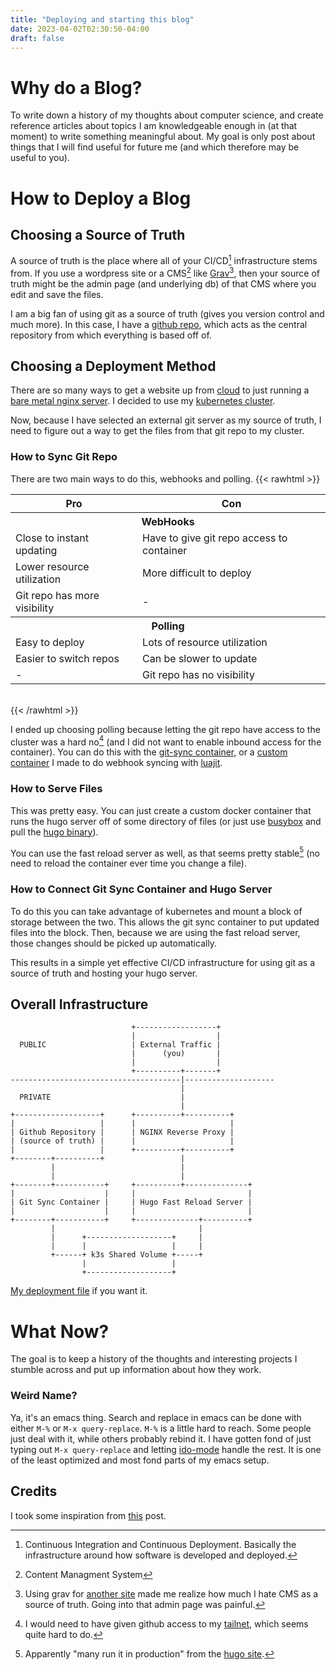 ```yaml
---
title: "Deploying and starting this blog"
date: 2023-04-02T02:30:50-04:00
draft: false
---
```


# Why do a Blog?

To write down a history of my thoughts about computer science, and create reference articles about topics I am knowledgeable enough in (at that moment) to write something meaningful about. My goal is only post about things that I will find useful for future me (and which therefore may be useful to you).

# How to Deploy a Blog

## Choosing a Source of Truth

A source of truth is the place where all of your CI/CD[^1] infrastructure stems from. If you use a wordpress site or a CMS[^2] like [Grav](https://getgrav.org/)[^3], then your source of truth might be the admin page (and underlying db) of that CMS where you edit and save the files. 

I am a big fan of using git as a source of truth (gives you version control and much more). In this case, I have a [github repo](https://github.com/sachiniyer/blog), which acts as the central repository from which everything is based off of.

## Choosing a Deployment Method

There are so many ways to get a website up from [cloud](https://docs.aws.amazon.com/AmazonS3/latest/userguide/WebsiteHosting.html) to just running a [bare metal nginx server](https://medium.com/@jasonrigden/how-to-host-a-static-website-with-nginx-8b2dd0c5b301). I decided to use my [kubernetes cluster](https://github.com/sachiniyer/cheap_portable_k3s/).

Now, because I have selected an external git server as my source of truth, I need to figure out a way to get the files from that git repo to my cluster. 

### How to Sync Git Repo

There are two main ways to do this, webhooks and polling.
{{< rawhtml >}}
<div>
<table >
<thead>
    <tr>
        <th id="pro" scope="col">
            Pro
        </th>
        <th id="con" scope="col">
            Con
        </th>
    </tr>
</thead>
<tbody>
    <tr>
        <th id="web" class="span" colspan="2">
            WebHooks
        </th>
    </tr>
    <tr>
        <td headers="web pro" scope="col">
           Close to instant updating 
        </td>
        <td headers="web con" scope="col">
            Have to give git repo access to container
        </td>
    </tr>
    <tr>
        <td headers="web pro" scope="col">
            Lower resource utilization
        </td>
        <td headers="web con" scope="col">
            More difficult to deploy
        </td>
    </tr>
    <tr>
        <td headers="web pro" scope="col">
            Git repo has more visibility
        </td>
        <td headers="web con" scope="col">
            -
        </td>
    </tr>
    <tr>
        <th id="poll" class="span" colspan="2" scope="colgroup">
            Polling
        </th>
    </tr>
    <tr>
        <td headers="poll pro" scope="col">
            Easy to deploy
        </td>
        <td headers="poll con" scope="col">
            Lots of resource utilization
        </td>
    </tr>
    <tr>
        <td headers="poll pro" scope="col">
            Easier to switch repos
        </td>
        <td headers="poll con" scope="col">
            Can be slower to update
        </td>
    </tr>
    <tr>
        <td headers="poll pro" scope="col">
            -
        </td>
        <td headers="poll con" scope="col">
            Git repo has no visibility 
        </td>
    </tr>

</tbody>
</table>
<br/>
</div>
{{< /rawhtml >}}


I ended up choosing polling because letting the git repo have access to the cluster was a hard no[^4] (and I did not want to enable inbound access for the container). You can do this with the [git-sync container](https://github.com/kubernetes/git-sync), or a [custom container](https://github.com/sachiniyer/git-openresty) I made to do webhook syncing with [luajit](https://openresty.org/en/luajit.html).

### How to Serve Files

This was pretty easy. You can just create a custom docker container that runs the hugo server off of some directory of files (or just use [busybox](https://hub.docker.com/_/busybox/) and pull the [hugo binary](https://github.com/gohugoio/hugo/releases)).

You can use the fast reload server as well, as that seems pretty stable[^5] (no need to reload the container ever time you change a file).

### How to Connect Git Sync Container and Hugo Server

To do this you can take advantage of kubernetes and mount a block of storage between the two. This allows the git sync container to put updated files into the block. Then, because we are using the fast reload server, those changes should be picked up automatically.

This results in a simple yet effective CI/CD infrastructure for using git as a source of truth and hosting your hugo server.

## Overall Infrastructure

```goat
                           +------------------+ 
                           |                  |
  PUBLIC                   | External Traffic |
                           |      (you)       |
                           |                  |
                           +----------+-------+
--------------------------------------|--------------------
                                      |
  PRIVATE                             |
                                      |
+-------------------+      +----------+----------+
|                   |      |                     |
| Github Repository |      | NGINX Reverse Proxy |
| (source of truth) |      |                     |
|                   |      +----------+----------+
+--------+----------+                 |
         |                            |
         |                            |
+--------+-----------+     +----------+--------------+
|                    |     |                         |
| Git Sync Container |     | Hugo Fast Reload Server |
|                    |     |                         |
+--------+-----------+     +--------------+----------+
         |                                |
         |      +-------------------+     |
         |      |                   |     |
         +------+ k3s Shared Volume +-----+
                |                   |
                +-------------------+
```
[My deployment file](https://github.com/sachiniyer/blog/blob/main/infra.yaml) if you want it.

# What Now?

The goal is to keep a history of the thoughts and interesting projects I stumble across and put up information about how they work. 

### Weird Name?

Ya, it's an emacs thing. Search and replace in emacs can be done with either `M-%` or `M-x query-replace`. `M-%` is a little hard to reach. Some people just deal with it, while others probably rebind it. I have gotten fond of just typing out `M-x query-replace` and letting [ido-mode](https://www.masteringemacs.org/article/introduction-to-ido-mode) handle the rest. It is one of the least optimized and most fond parts of my emacs setup.

## Credits

I took some inspiration from [this](https://dmarkey.com/2020/01/continuous-deployment-with-hugo-on-kubernetes/) post.

[^1]: Continuous Integration and Continuous Deployment. Basically the infrastructure around how software is developed and deployed.

[^2]: Content Managment System

[^3]: Using grav for [another site](https://vip.hsrn.nyu.edu/) made me realize how much I hate CMS as a source of truth. Going into that admin page was painful.

[^4]: I would need to have given github access to my [tailnet](https://github.com/sachiniyer/cheap_portable_k3s/#networking), which seems quite hard to do.

[^5]: Apparently "many run it in production" from the [hugo site](https://gohugo.io/commands/hugo_server/#synopsis).
